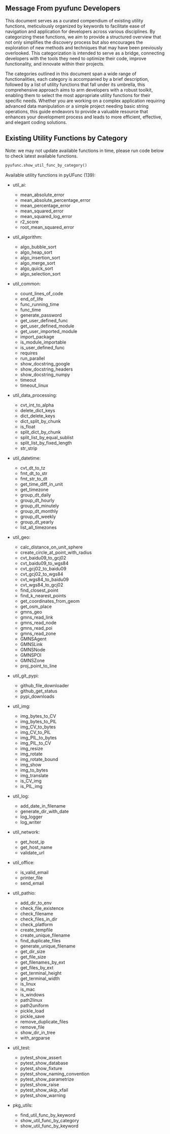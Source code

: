 ## Message From pyufunc Developers

This document serves as a curated compendium of existing utility functions, meticulously organized by keywords to facilitate ease of navigation and application for developers across various disciplines. By categorizing these functions, we aim to provide a structured overview that not only simplifies the discovery process but also encourages the exploration of new methods and techniques that may have been previously overlooked. This categorization is intended to serve as a bridge, connecting developers with the tools they need to optimize their code, improve functionality, and innovate within their projects.

The categories outlined in this document span a wide range of functionalities, each category is accompanied by a brief description, followed by a list of utility functions that fall under its umbrella, this comprehensive approach aims to arm developers with a robust toolkit, enabling them to select the most appropriate utility functions for their specific needs. Whether you are working on a complex application requiring advanced data manipulation or a simple project needing basic string operations, this guide endeavors to provide a valuable resource that enhances your development process and leads to more efficient, effective, and elegant coding solutions.

## Existing Utility Functions by Category

Note: we may not update available functions in time, please run code below to check latest available functions.

```python
pyufunc.show_util_func_by_category()
```

Available utility functions in pyUFunc (139):

- util_ai:

  - mean_absolute_error
  - mean_absolute_percentage_error
  - mean_percentage_error
  - mean_squared_error
  - mean_squared_log_error
  - r2_score
  - root_mean_squared_error
- util_algorithm:

  - algo_bubble_sort
  - algo_heap_sort
  - algo_insertion_sort
  - algo_merge_sort
  - algo_quick_sort
  - algo_selection_sort
- util_common:

  - count_lines_of_code
  - end_of_life
  - func_running_time
  - func_time
  - generate_password
  - get_user_defined_func
  - get_user_defined_module
  - get_user_imported_module
  - import_package
  - is_module_importable
  - is_user_defined_func
  - requires
  - run_parallel
  - show_docstring_google
  - show_docstring_headers
  - show_docstring_numpy
  - timeout
  - timeout_linux
- util_data_processing:

  - cvt_int_to_alpha
  - delete_dict_keys
  - dict_delete_keys
  - dict_split_by_chunk
  - is_float
  - split_dict_by_chunk
  - split_list_by_equal_sublist
  - split_list_by_fixed_length
  - str_strip
- util_datetime:

  - cvt_dt_to_tz
  - fmt_dt_to_str
  - fmt_str_to_dt
  - get_time_diff_in_unit
  - get_timezone
  - group_dt_daily
  - group_dt_hourly
  - group_dt_minutely
  - group_dt_monthly
  - group_dt_weekly
  - group_dt_yearly
  - list_all_timezones
- util_geo:

  - calc_distance_on_unit_sphere
  - create_circle_at_point_with_radius
  - cvt_baidu09_to_gcj02
  - cvt_baidu09_to_wgs84
  - cvt_gcj02_to_baidu09
  - cvt_gcj02_to_wgs84
  - cvt_wgs84_to_baidu09
  - cvt_wgs84_to_gcj02
  - find_closest_point
  - find_k_nearest_points
  - get_coordinates_from_geom
  - get_osm_place
  - gmns_geo
  - gmns_read_link
  - gmns_read_node
  - gmns_read_poi
  - gmns_read_zone
  - GMNSAgent
  - GMNSLink
  - GMNSNode
  - GMNSPOI
  - GMNSZone
  - proj_point_to_line
- util_git_pypi:

  - github_file_downloader
  - github_get_status
  - pypi_downloads
- util_img:

  - img_bytes_to_CV
  - img_bytes_to_PIL
  - img_CV_to_bytes
  - img_CV_to_PIL
  - img_PIL_to_bytes
  - img_PIL_to_CV
  - img_resize
  - img_rotate
  - img_rotate_bound
  - img_show
  - img_to_bytes
  - img_translate
  - is_CV_img
  - is_PIL_img
- util_log:

  - add_date_in_filename
  - generate_dir_with_date
  - log_logger
  - log_writer
- util_network:

  - get_host_ip
  - get_host_name
  - validate_url
- util_office:

  - is_valid_email
  - printer_file
  - send_email
- util_pathio:

  - add_dir_to_env
  - check_file_existence
  - check_filename
  - check_files_in_dir
  - check_platform
  - create_tempfile
  - create_unique_filename
  - find_duplicate_files
  - generate_unique_filename
  - get_dir_size
  - get_file_size
  - get_filenames_by_ext
  - get_files_by_ext
  - get_terminal_height
  - get_terminal_width
  - is_linux
  - is_mac
  - is_windows
  - path2linux
  - path2uniform
  - pickle_load
  - pickle_save
  - remove_duplicate_files
  - remove_file
  - show_dir_in_tree
  - with_argparse
- util_test:

  - pytest_show_assert
  - pytest_show_database
  - pytest_show_fixture
  - pytest_show_naming_convention
  - pytest_show_parametrize
  - pytest_show_raise
  - pytest_show_skip_xfail
  - pytest_show_warning
- pkg_utils:

  - find_util_func_by_keyword
  - show_util_func_by_category
  - show_util_func_by_keyword
